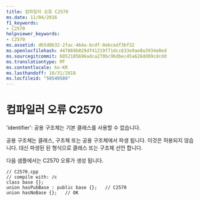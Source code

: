 ```yaml
---
title: 컴파일러 오류 C2570
ms.date: 11/04/2016
f1_keywords:
- C2570
helpviewer_keywords:
- C2570
ms.assetid: d65d0b32-2fac-464a-bcdf-0ebcedf3bf32
ms.openlocfilehash: 447869b029df41219f71dcc633e9ae8a3934e0ed
ms.sourcegitcommit: 6052185696adca270bc9bdbec45a626dd89cdcdd
ms.translationtype: MT
ms.contentlocale: ko-KR
ms.lasthandoff: 10/31/2018
ms.locfileid: "50549580"
---
```

# <a name="compiler-error-c2570"></a>컴파일러 오류 C2570

'identifier': 공용 구조체는 기본 클래스를 사용할 수 없습니다.

공용 구조체는 클래스, 구조체 또는 공용 구조체에서 파생 됩니다. 이것은 허용되지 않습니다. 대신 파생된 된 형식으로 클래스 또는 구조체 선언 합니다.

다음 샘플에서는 C2570 오류가 생성 됩니다.

```
// C2570.cpp
// compile with: /c
class base {};
union hasPubBase : public base {};   // C2570
union hasNoBase {};   // OK
```